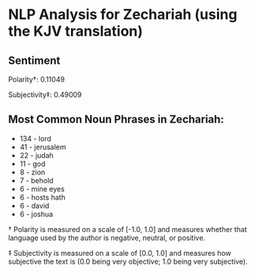 # NLP Analysis for Zechariah (using the KJV translation)

## Sentiment

Polarity†: 0.11049

Subjectivity‡: 0.49009

## Most Common Noun Phrases in Zechariah:

 * 134	-  lord
 * 41	-  jerusalem
 * 22	-  judah
 * 11	-  god
 * 8	-  zion
 * 7	-  behold
 * 6	-  mine eyes
 * 6	-  hosts hath
 * 6	-  david
 * 6	-  joshua


† Polarity is measured on a scale of [-1.0, 1.0] and measures whether that language used by the author is negative, neutral, or positive.

‡ Subjectivity is measured on a scale of [0.0, 1.0] and measures how subjective the text is (0.0 being very objective; 1.0 being very subjective).